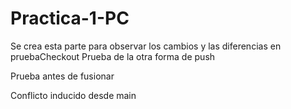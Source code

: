# Practica-1-PC

Se crea esta parte para observar los cambios y las diferencias en pruebaCheckout
Prueba de la otra forma de push

Prueba antes de fusionar

Conflicto inducido desde main
